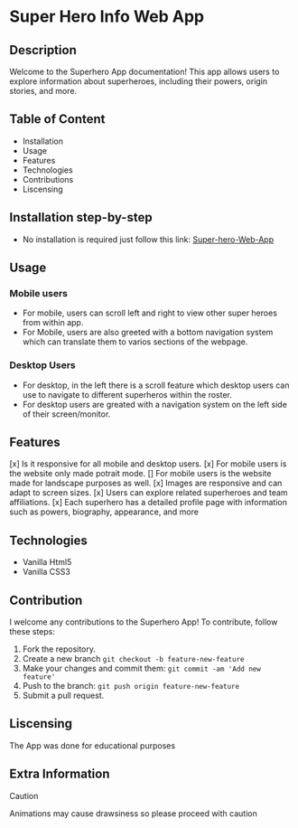 # Super Hero Info Web App

## Description

Welcome to the Superhero App documentation! This app allows users to explore information about superheroes, including their powers, origin stories, and more.

## Table of Content

* Installation
* Usage
* Features
* Technologies
* Contributions
* Liscensing

## Installation step-by-step

- No installation is required just follow this link: [Super-hero-Web-App](https://nk-dacoder-itvarsity.github.io/Module-1-Assessment-5/)

## Usage

### Mobile users
- For mobile, users can scroll left and right to view other super heroes from within app.
- For Mobile, users are also greeted with a bottom navigation system which can translate them to varios sections of the webpage.

### Desktop Users

- For desktop, in the left there is a scroll feature which desktop users can use to navigate to different superheros within the roster.
- For desktop users are greated with a navigation system on the left side of their screen/monitor.

## Features

[x] Is it responsive for all mobile and desktop users.
[x] For mobile users is the website only made potrait mode.
[] For mobile users is the website made for landscape purposes as well.
[x] Images are responsive and can adapt to screen sizes.
[x] Users can explore related superheroes and team affiliations.
[x] Each superhero has a detailed profile page with information such as powers, biography, appearance, and more

## Technologies

- Vanilla Html5
- Vanilla CSS3

## Contribution

I welcome any contributions to the Superhero App! To contribute, follow these steps:

1. Fork the repository.
1. Create a new branch ``` git checkout -b feature-new-feature ```
1. Make your changes and commit them: ```git commit -am 'Add new feature'```
1. Push to the branch: ``git push origin feature-new-feature``
1. Submit a pull request.

## Liscensing

The App was done for educational purposes



## Extra Information

>[!Caution]
> Animations may cause drawsiness so please proceed with caution



